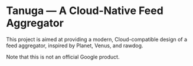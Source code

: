 # Tanuga — A Cloud-Native Feed Aggregator

This project is aimed at providing a modern, Cloud-compatible design of a feed
aggregator, inspired by Planet, Venus, and rawdog.

Note that this is not an official Google product.
